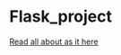 # Flask_project
[Read all about as it here](https://www.canva.com/design/DAD6btxyn3k/I7k1ANaEXsbaVbrfDH4z2Q/view)

